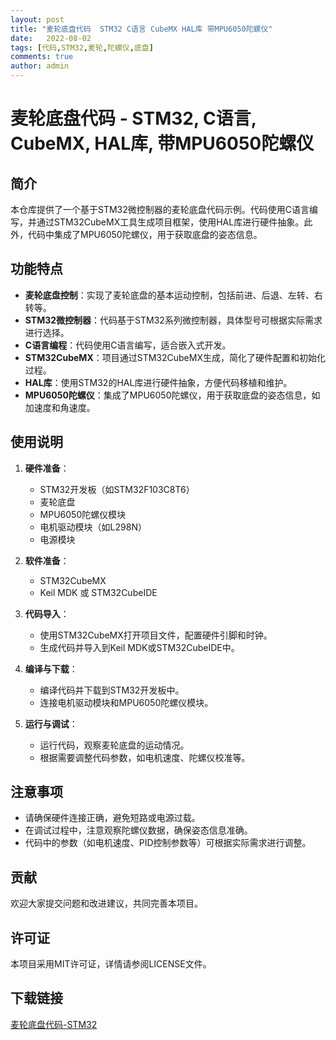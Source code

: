 ```yaml
---
layout: post
title: "麦轮底盘代码  STM32 C语言 CubeMX HAL库 带MPU6050陀螺仪"
date:   2022-08-02
tags: [代码,STM32,麦轮,陀螺仪,底盘]
comments: true
author: admin
---
```

# 麦轮底盘代码 - STM32, C语言, CubeMX, HAL库, 带MPU6050陀螺仪

## 简介

本仓库提供了一个基于STM32微控制器的麦轮底盘代码示例。代码使用C语言编写，并通过STM32CubeMX工具生成项目框架，使用HAL库进行硬件抽象。此外，代码中集成了MPU6050陀螺仪，用于获取底盘的姿态信息。

## 功能特点

- **麦轮底盘控制**：实现了麦轮底盘的基本运动控制，包括前进、后退、左转、右转等。
- **STM32微控制器**：代码基于STM32系列微控制器，具体型号可根据实际需求进行选择。
- **C语言编程**：代码使用C语言编写，适合嵌入式开发。
- **STM32CubeMX**：项目通过STM32CubeMX生成，简化了硬件配置和初始化过程。
- **HAL库**：使用STM32的HAL库进行硬件抽象，方便代码移植和维护。
- **MPU6050陀螺仪**：集成了MPU6050陀螺仪，用于获取底盘的姿态信息，如加速度和角速度。

## 使用说明

1. **硬件准备**：
   - STM32开发板（如STM32F103C8T6）
   - 麦轮底盘
   - MPU6050陀螺仪模块
   - 电机驱动模块（如L298N）
   - 电源模块

2. **软件准备**：
   - STM32CubeMX
   - Keil MDK 或 STM32CubeIDE

3. **代码导入**：
   - 使用STM32CubeMX打开项目文件，配置硬件引脚和时钟。
   - 生成代码并导入到Keil MDK或STM32CubeIDE中。

4. **编译与下载**：
   - 编译代码并下载到STM32开发板中。
   - 连接电机驱动模块和MPU6050陀螺仪模块。

5. **运行与调试**：
   - 运行代码，观察麦轮底盘的运动情况。
   - 根据需要调整代码参数，如电机速度、陀螺仪校准等。

## 注意事项

- 请确保硬件连接正确，避免短路或电源过载。
- 在调试过程中，注意观察陀螺仪数据，确保姿态信息准确。
- 代码中的参数（如电机速度、PID控制参数等）可根据实际需求进行调整。

## 贡献

欢迎大家提交问题和改进建议，共同完善本项目。

## 许可证

本项目采用MIT许可证，详情请参阅LICENSE文件。

## 下载链接

[麦轮底盘代码-STM32](https://pan.quark.cn/s/c3abe371cd55)